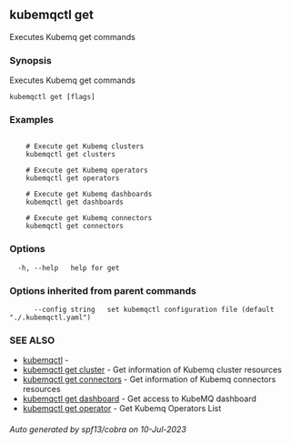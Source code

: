 ## kubemqctl get

Executes Kubemq get commands

### Synopsis

Executes Kubemq get commands

```
kubemqctl get [flags]
```

### Examples

```

	# Execute get Kubemq clusters
	kubemqctl get clusters	
	
	# Execute get Kubemq operators
	kubemqctl get operators	

	# Execute get Kubemq dashboards
	kubemqctl get dashboards	

	# Execute get Kubemq connectors
	kubemqctl get connectors

```

### Options

```
  -h, --help   help for get
```

### Options inherited from parent commands

```
      --config string   set kubemqctl configuration file (default "./.kubemqctl.yaml")
```

### SEE ALSO

* [kubemqctl](kubemqctl.md)	 - 
* [kubemqctl get cluster](kubemqctl_get_cluster.md)	 - Get information of Kubemq cluster resources
* [kubemqctl get connectors](kubemqctl_get_connectors.md)	 - Get information of Kubemq connectors resources
* [kubemqctl get dashboard](kubemqctl_get_dashboard.md)	 - Get access to KubeMQ dashboard
* [kubemqctl get operator](kubemqctl_get_operator.md)	 - Get Kubemq Operators List

###### Auto generated by spf13/cobra on 10-Jul-2023

